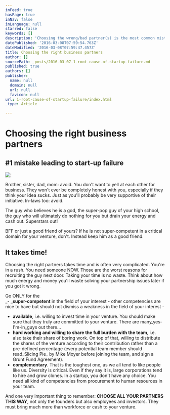 ```yaml
---
inFeed: true
hasPage: true
inNav: false
inLanguage: null
starred: false
keywords: []
description: 'Choosing the wrong/bad partner(s) is the most common mistake leading to startup disaster. AVOID!'
datePublished: '2016-03-08T07:59:54.763Z'
dateModified: '2016-03-08T07:59:47.457Z'
title: Choosing the right business partners
author: []
sourcePath: _posts/2016-03-07-1-root-cause-of-startup-failure.md
published: true
authors: []
publisher:
  name: null
  domain: null
  url: null
  favicon: null
url: 1-root-cause-of-startup-failure/index.html
_type: Article

---
```

# Choosing the right business partners

## \#1 mistake leading to start-up failure
![](https://the-grid-user-content.s3-us-west-2.amazonaws.com/f667c9c0-2a13-48aa-9f0e-bf464d9e393b.jpg)

Brother, sister, dad, mom: avoid. You don't want to yell at each other for business. They won't ever be completely honest with you, especially if they think your idea sucks. Just as you'll probably be very supportive of their initiative. In-laws too: avoid.

The guy who believes he is a god, the super-pop guy of your high school, the guy who will ultimately do nothing for you but drain your energy and cash out. Superstars out!

BFF or just a good friend of yours? If he is not super-competent in a critical domain for your venture, don't. Instead keep him as a good friend.

## It takes time!

Choosing the right partners takes time and is often very complicated. You're in a rush. You need someone NOW. Those are the worst reasons for recruiting the guy next door. Taking your time is no waste. Think about how much energy and money you'll waste solving your partnership issues later if you got it wrong.

Go ONLY for the  
_- _**super-competent** in the field of your interest - other competencies are nice to have but should not dismiss a weakness in the field of your interest -  
- **available**, i.e. willing to invest time in your venture. You should make sure that they truly are committed to your venture. There are many_yes-I'm-in_guys out there...  
- **hard working and willing to share the full burden with the team**, i.e. also take their share of boring work. On top of that, willing to distribute the shares of the venture according to their contribution rather than a pre-defined percentage (every potential team member should read_Slicing Pie_ by Mike Moyer before joining the team, and sign a Grunt Fund Agreement).  
- **complementary**. That is the toughest one, as we all tend to like people like us. Diversity is critical. Even if they say it is, large corporations tend to hire and grow clones. In a startup, you don't have any choice. You need all kind of competencies from procurement to human resources in your team.

And one very important thing to remember: **CHOOSE ALL YOUR PARTNERS THIS WAY**, not only the founders but also employees and investors. They must bring much more than workforce or cash to your venture.